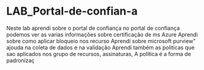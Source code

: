 # LAB_Portal-de-confian-a
Neste lab aprendi sobre o portal de confiança
no portal de confiança podemos ver as varias informações sobre certificação de ms Azure
Aprendi sobre como aplicar bloqueio nos recurso
Aprendi sobre microsoft purview" ajouda na coleta de dados e na validação
Aprendi também as politicas que sao aplicados nos grupo de recursos, assinaturas,
A politica é a forma de padronizaç                                                                                                                                                                                                                                                                                                                                                                                                                                                                                                                                                                                                                                                                                                                                                                                                                                                                                                          
